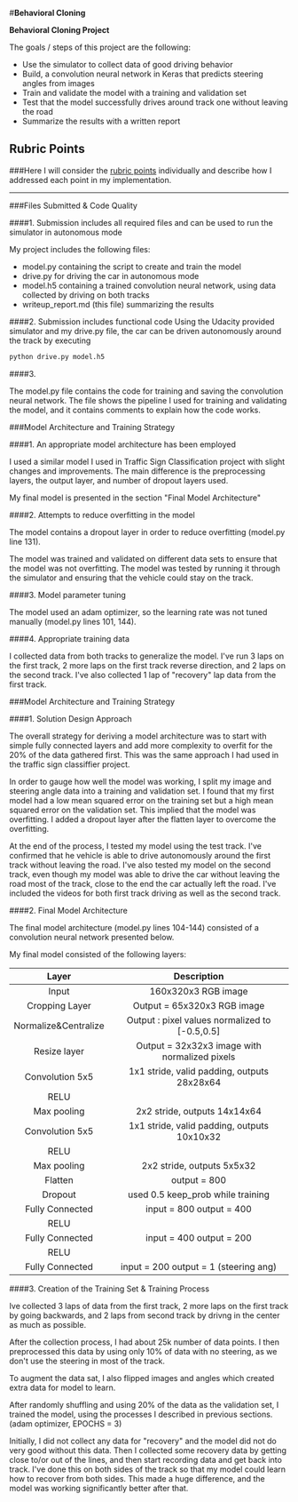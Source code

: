 #**Behavioral Cloning** 


**Behavioral Cloning Project**

The goals / steps of this project are the following:
* Use the simulator to collect data of good driving behavior
* Build, a convolution neural network in Keras that predicts steering angles from images
* Train and validate the model with a training and validation set
* Test that the model successfully drives around track one without leaving the road
* Summarize the results with a written report



## Rubric Points
###Here I will consider the [rubric points](https://review.udacity.com/#!/rubrics/432/view) individually and describe how I addressed each point in my implementation.  

---
###Files Submitted & Code Quality

####1. Submission includes all required files and can be used to run the simulator in autonomous mode

My project includes the following files:
* model.py containing the script to create and train the model
* drive.py for driving the car in autonomous mode
* model.h5 containing a trained convolution neural network, using data collected by driving on both tracks
* writeup_report.md (this file) summarizing the results

####2. Submission includes functional code
Using the Udacity provided simulator and my drive.py file, the car can be driven autonomously around the track by executing 
```sh
python drive.py model.h5
```

####3. 

The model.py file contains the code for training and saving the convolution neural network. The file shows the pipeline I used for training and validating the model, and it contains comments to explain how the code works.

###Model Architecture and Training Strategy

####1. An appropriate model architecture has been employed

I used a similar model I used in Traffic Sign Classification project with slight changes and improvements. 
The main difference is the preprocessing layers, the output layer, and number of dropout layers used.

My final model is presented in the section "Final Model Architecture"
 
####2. Attempts to reduce overfitting in the model

The model contains a dropout layer in order to reduce overfitting (model.py line 131). 

The model was trained and validated on different data sets to ensure that the model was not overfitting. The model was tested by running it through the simulator and ensuring that the vehicle could stay on the track.

####3. Model parameter tuning

The model used an adam optimizer, so the learning rate was not tuned manually (model.py lines 101, 144).

####4. Appropriate training data

I collected data from both tracks to generalize the model. I've run 3 laps on the first track, 2 more laps on the first track reverse direction, and 2 laps on the second track. I've also collected 1 lap of "recovery" lap data from the first track.

###Model Architecture and Training Strategy

####1. Solution Design Approach

The overall strategy for deriving a model architecture was to start with simple fully connected layers and add more complexity to overfit for the 20% of the data gathered first. This was the same approach I had used in the traffic sign classiffier project.

In order to gauge how well the model was working, I split my image and steering angle data into a training and validation set. I found that my first model had a low mean squared error on the training set but a high mean squared error on the validation set. This implied that the model was overfitting. 
I added a dropout layer after the flatten layer to overcome the overfitting.

At the end of the process, I tested my model using the test track. I've confirmed that he vehicle is able to drive autonomously around the first track without leaving the road. I've also tested my model on the second track, even though my model was able to drive the car without leaving the road most of the track, close to the end the car actually left the road. I've included the videos for both first track driving as well as the second track. 

####2. Final Model Architecture

The final model architecture (model.py lines 104-144) consisted of a convolution neural network presented below.

My final model consisted of the following layers:

| Layer         		|     Description	        					| 
|:---------------------:|:---------------------------------------------:| 
| Input         		| 160x320x3 RGB image   						|
| Cropping Layer        | Output = 65x320x3 RGB image                   |
| Normalize&Centralize  | Output : pixel values normalized to [-0.5,0.5]|
| Resize layer          | Output = 32x32x3 image with normalized pixels |
| Convolution 5x5       | 1x1 stride, valid padding, outputs 28x28x64 	|
| RELU					|												|
| Max pooling	      	| 2x2 stride,  outputs 14x14x64 				|
| Convolution 5x5	    | 1x1 stride, valid padding, outputs 10x10x32	|
| RELU		            |              									|
| Max pooling	      	| 2x2 stride,  outputs 5x5x32   				|
| Flatten				| output = 800									|
| Dropout               | used 0.5 keep_prob while training             |
| Fully Connected       | input = 800 output = 400                      |
| RELU		            |              									|
| Fully Connected       | input = 400 output = 200                      |
| RELU		            |              									|
| Fully Connected       | input = 200 output = 1 (steering ang)         |

####3. Creation of the Training Set & Training Process

Ive collected 3 laps of data from the first track, 2 more laps on the first track by going backwards, and 2 laps from second track by drivng in the center as much as possible.

After the collection process, I had about 25k number of data points. I then preprocessed this data by using only 10% of data with no steering, as we don't use the steering in most of the track.

To augment the data sat, I also flipped images and angles which created extra data for model to learn.

After randomly shuffling and using 20% of the data as the validation set, I trained the model, using the processes I described in previous sections. (adam optimizer, EPOCHS = 3) 

Initially, I did not collect any data for "recovery" and the model did not do very good without this data. Then I collected some recovery data by getting close to/or out of the lines, and then start recording data and get back into track. I've done this on both sides of the track so that my model could learn how to recover from both sides. This made a huge difference, and the model was working significantly better after that.
